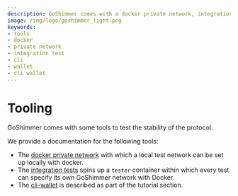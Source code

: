 ```yaml
---
description: GoShimmer comes with a docker private network, integration tests and a cli wallet to test the stability of the protocol.
image: /img/logo/goshimmer_light.png
keywords:
- tools
- docker
- private network
- integration test
- cli 
- wallet
- cli wallet
---
```

# Tooling

GoShimmer comes with some tools to test the stability of the protocol. 

We provide a documentation for the following tools:

- The [docker private network](docker_private_network.md) with which a local test network can be set up locally with docker.
- The [integration tests](integration_tests.md) spins up a `tester` container within which every test can specify its own GoShimmer network with Docker.
- The [cli-wallet](../tutorials/wallet_library.md) is described as part of the tutorial section.